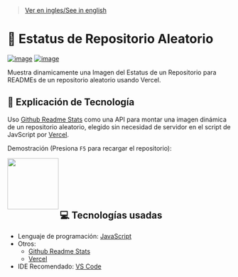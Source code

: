 > [Ver en ingles/See in english](https://github.com/LuisMiSanVe/RandomReposStat/blob/main/README.md)
# 🎰 Estatus de Repositorio Aleatorio
[![image](https://img.shields.io/badge/Vercel-%23000000.svg?style=for-the-badge&logo=Vercel&logoColor=ffffff)](https://vercel.com/)
[![image](https://img.shields.io/badge/javascript-%23ff8040.svg?style=for-the-badge&logo=JavaScript&logoColor=ffffff)](https://developer.mozilla.org/docs/Web/JavaScript)

Muestra dinamicamente una Imagen del Estatus de un Repositorio para READMEs de un repositorio aleatorio usando Vercel.

## 📝 Explicación de Tecnología
Uso [Github Readme Stats](https://github.com/anuraghazra/github-readme-stats) como una API para montar una imagen dinámica de un repositorio aleatorio, elegido sin necesidad de servidor en el script de JavScript por [Vercel](https://vercel.com/).

Demostración (Presiona `F5` para recargar el repositorio):

<a align="left" href="https://github.com/LuisMiSanVe" title="Random Repo">
  <img align="left" height="115" src="https://random-repos-stat.vercel.app/api/random-repo"/>
</a>
<br><br><br><br><br>

## 💻 Tecnologías usadas
- Lenguaje de programación: [JavaScript](https://developer.mozilla.org/docs/Web/JavaScript)
- Otros:
  - [Github Readme Stats](https://github.com/anuraghazra/github-readme-stats)
  - [Vercel](https://vercel.com/)
- IDE Recomendado: [VS Code](https://code.visualstudio.com/)
